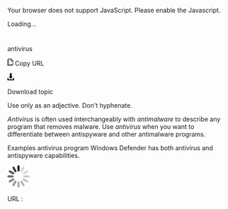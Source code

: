Your browser does not support JavaScript. Please enable the Javascript.

Loading...

# 

antivirus

![Copy URL](media/antivirus/Copy.png)
Copy URL

![Download](media/antivirus/Download.png)

Download topic

Use only as an adjective. Don't hyphenate. 

*Antivirus* is often used interchangeably with *antimalware* to describe any program that removes malware. Use *antivirus* when you want to differentiate between antispyware and other antimalware programs.

Examples
antivirus program
Windows Defender has both antivirus and antispyware capabilities. 

![In progress](media/antivirus/activity-large.gif)

URL :
